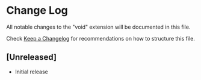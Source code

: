 # Change Log

All notable changes to the "void" extension will be documented in this file.

Check [Keep a Changelog](http://keepachangelog.com/) for recommendations on how to structure this file.

## [Unreleased]

- Initial release
